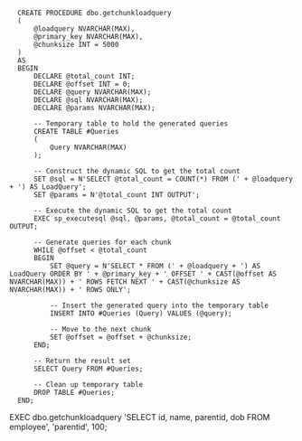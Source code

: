       CREATE PROCEDURE dbo.getchunkloadquery
      (
          @loadquery NVARCHAR(MAX),
          @primary_key NVARCHAR(MAX),
          @chunksize INT = 5000
      )
      AS
      BEGIN
          DECLARE @total_count INT;
          DECLARE @offset INT = 0;
          DECLARE @query NVARCHAR(MAX);
          DECLARE @sql NVARCHAR(MAX);
          DECLARE @params NVARCHAR(MAX);
      
          -- Temporary table to hold the generated queries
          CREATE TABLE #Queries
          (
              Query NVARCHAR(MAX)
          );
      
          -- Construct the dynamic SQL to get the total count
          SET @sql = N'SELECT @total_count = COUNT(*) FROM (' + @loadquery + ') AS LoadQuery';
          SET @params = N'@total_count INT OUTPUT';
      
          -- Execute the dynamic SQL to get the total count
          EXEC sp_executesql @sql, @params, @total_count = @total_count OUTPUT;
      
          -- Generate queries for each chunk
          WHILE @offset < @total_count
          BEGIN
              SET @query = N'SELECT * FROM (' + @loadquery + ') AS LoadQuery ORDER BY ' + @primary_key + ' OFFSET ' + CAST(@offset AS NVARCHAR(MAX)) + ' ROWS FETCH NEXT ' + CAST(@chunksize AS NVARCHAR(MAX)) + ' ROWS ONLY';
      
              -- Insert the generated query into the temporary table
              INSERT INTO #Queries (Query) VALUES (@query);
      
              -- Move to the next chunk
              SET @offset = @offset + @chunksize;
          END;
      
          -- Return the result set
          SELECT Query FROM #Queries;
      
          -- Clean up temporary table
          DROP TABLE #Queries;
      END;





EXEC dbo.getchunkloadquery 'SELECT id, name, parentid, dob FROM employee', 'parentid', 100;
